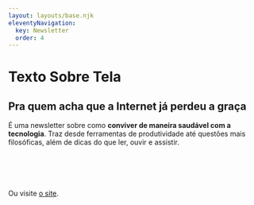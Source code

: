 ```yaml
---
layout: layouts/base.njk
eleventyNavigation:
  key: Newsletter
  order: 4
---
```

# Texto Sobre Tela
## Pra quem acha que a Internet já perdeu a graça

É uma newsletter sobre como **conviver de maneira saudável com a tecnologia**. Traz desde ferramentas de produtividade até questões mais filosóficas, além de dicas do que ler, ouvir e assistir.

<div style="min-height: 58px; max-width: 440px;"><script src="https://cdn.jsdelivr.net/ghost/signup-form@~0.1/umd/signup-form.min.js" data-button-color="#c95c03" data-button-text-color="#FFFFFF" data-site="https://textosobretela.ghost.io/" data-locale="pt-br" async></script></div>

Ou visite <a href="https://textosobretela.com" rel="me">o site</a>.